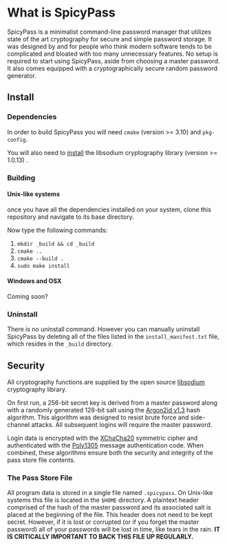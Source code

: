 # What is SpicyPass
SpicyPass is a minimalist command-line password manager that utilizes state of the art cryptography for secure and simple password storage. It was designed by and for people who think modern software tends to be complicated and bloated with too many unnecessary features. No setup is required to start using SpicyPass, aside from choosing a master password. It also comes equipped with a cryptographically secure random password generator.

## Install
### Dependencies
In order to build SpicyPass you will need `cmake` (version >= 3.10) and `pkg-config`.

You will also need to [install](https://download.libsodium.org/doc/installation) the libsodium cryptography library (version >= 1.0.13) .

### Building
#### Unix-like systems
once you have all the dependencies installed on your system, clone this repository and navigate to its base directory.

Now type the following commands:

1. `mkdir _build && cd _build`
2. `cmake ..`
3. `cmake --build .`
4. `sudo make install`

#### Windows and OSX
Coming soon?

### Uninstall
There is no uninstall command. However you can manually uninstall SpicyPass by deleting all of the files listed in the `install_manifest.txt` file, which resides in the `_build` directory.

## Security
All cryptography functions are supplied by the open source [libsodium](https://libsodium.org) cryptography library.

On first run, a 256-bit secret key is derived from a master password along with a randomly generated 128-bit salt using the [Argon2id v1.3](https://en.wikipedia.org/wiki/Argon2) hash algorithm. This algorithm was designed to resist brute force and side-channel attacks. All subsequent logins will require the master password.

Login data is encrypted with the [XChaCha20](https://en.wikipedia.org/wiki/Salsa20#ChaCha_variant) symmetric cipher and authenticated with the [Poly1305](https://en.wikipedia.org/wiki/Poly1305) message authentication code. When combined, these algorithms ensure both the security and integrity of the pass store file contents.

### The Pass Store File
All program data is stored in a single file named `.spicypass`. On Unix-like systems this file is located in the `$HOME` directory. A plaintext header comprised of the hash of the master password and its associated salt is placed at the beginning of the file. This header does not need to be kept secret. However, if it is lost or corrupted (or if you forget the master password) all of your passwords will be lost in time, like tears in the rain. **IT IS CRITICALLY IMPORTANT TO BACK THIS FILE UP REGULARLY.**
